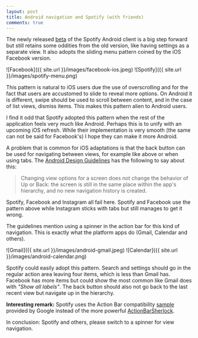```yaml
---
layout: post
title: Android navigation and Spotify (with friends)
comments: true
---
```


The newly released [beta](http://www.spotify.com/se/blog/archives/2012/04/19/new-android-preview/) of the Spotify Android client is a big step forward but still retains some oddities from the old version, like having settings as a separate view. It also adopts the sliding menu pattern coined by the iOS Facebook version. 

![Facebook]({{ site.url }}/images/facebook-ios.jpeg)
![Spotify]({{ site.url }}/images/spotify-menu.png)

This pattern is natural to iOS users due the use of overscrolling and for the fact that users are accustomed to slide to reveal more options. On Android it is different, swipe should be used to scroll between content, and in the case of list views, dismiss items. This makes this pattern alien to Android users.

I find it odd that Spotify adopted this pattern when the rest of the application feels very much like Android. Perhaps this is to unify with an upcoming iOS refresh. While their implementation is very smooth (the same can not be said for Facebook's) I hope they can make it more Android.

A problem that is common for iOS adaptations is that the back button can be used for navigating between views, for example like above or when using tabs. The [Android Design Guidelines](http://developer.android.com/design/index.html) has the following to say about this:

> Changing view options for a screen does not change the behavior of Up or Back: the screen is still in the same place within the app's hierarchy, and no new navigation history is created.

Spotify, Facebook and Instagram all fail here. Spotify and Facebook use the pattern above while Instagram sticks with tabs but still manages to get it wrong.

The guidelines mention using a spinner in the action bar for this kind of navigation. This is exactly what the platform apps do (Gmail, Calendar and others).

![Gmail]({{ site.url }}/images/android-gmail.jpeg)
![Calendar]({{ site.url }}/images/android-calendar.png)

Spotify could easily adopt this pattern. Search and settings should go in the regular action area leaving four items, which is less than Gmail has. Facebook has more items but could show the most common like Gmail does with *"Show all labels"*. The back button should also not go back to the last recent view but navigate up in the hierarchy.

**Interesting remark:** Spotify uses the Action Bar compatibility [sample](http://developer.android.com/resources/samples/ActionBarCompat/index.html) provided by Google instead of the more powerful [ActionBarSherlock](http://actionbarsherlock.com/).

In conclusion: Spotify and others, please switch to a spinner for view navigation.
